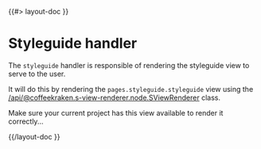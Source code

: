 <!--
/**
 * @name            Styleguide
 * @namespace       doc
 * @type            Markdown
 * @platform        md
 * @status          stable
 * @menu            Documentation / Handlers           /doc/handlers/styleguide
 *
 * @since           2.0.0
 * @author    Olivier Bossel <olivier.bossel@gmail.com> (https://coffeekraken.io)
 */
-->

{{#> layout-doc }}

# Styleguide handler

The `styleguide` handler is responsible of rendering the styleguide view to serve to the user.

It will do this by rendering the `pages.styleguide.styleguide` view using the [/api/@coffeekraken.s-view-renderer.node.SViewRenderer](SViewRenderer) class.

Make sure your current project has this view available to render it correctly...

{{/layout-doc }}
